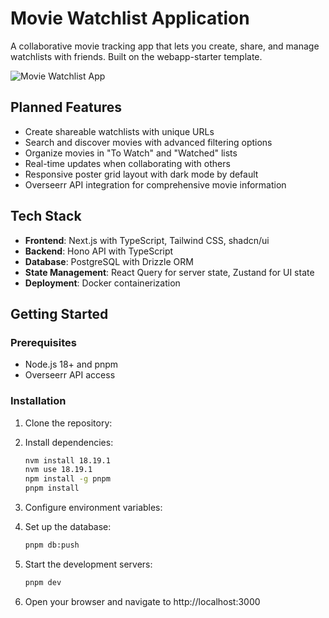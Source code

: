 # Movie Watchlist Application

A collaborative movie tracking app that lets you create, share, and manage watchlists with friends. Built on the webapp-starter template.

![Movie Watchlist App](https://placehold.co/300x100?text=Movie+Watchlist+App)

## Planned Features

- Create shareable watchlists with unique URLs
- Search and discover movies with advanced filtering options
- Organize movies in "To Watch" and "Watched" lists
- Real-time updates when collaborating with others
- Responsive poster grid layout with dark mode by default
- Overseerr API integration for comprehensive movie information

## Tech Stack

- **Frontend**: Next.js with TypeScript, Tailwind CSS, shadcn/ui
- **Backend**: Hono API with TypeScript
- **Database**: PostgreSQL with Drizzle ORM
- **State Management**: React Query for server state, Zustand for UI state
- **Deployment**: Docker containerization

## Getting Started

### Prerequisites

- Node.js 18+ and pnpm
- Overseerr API access

### Installation

1. Clone the repository:

2. Install dependencies:
   ```bash
   nvm install 18.19.1
   nvm use 18.19.1
   npm install -g pnpm
   pnpm install
   ```

3. Configure environment variables:

4. Set up the database:
   ```bash
   pnpm db:push
   ```

5. Start the development servers:
   ```bash
   pnpm dev
   ```

6. Open your browser and navigate to http://localhost:3000
